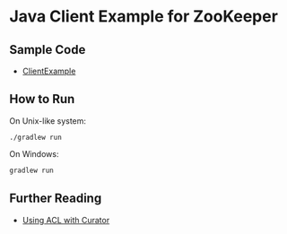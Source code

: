 # Java Client Example for ZooKeeper

## Sample Code

* [ClientExample](./src/main/java/com/yunify/appcenter/examples/zookeeper/ClientExample.java)

## How to Run

On Unix-like system:
```Shell
./gradlew run
```

On Windows:
```PowerShell
gradlew run
```

## Further Reading

* [Using ACL with Curator](https://stackoverflow.com/a/40541940)
